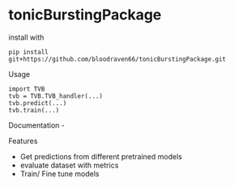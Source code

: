 # tonicBurstingPackage

install with
```
pip install git+https://github.com/bloodraven66/tonicBurstingPackage.git
```

Usage
```
import TVB
tvb = TVB.TVB_handler(...)
tvb.predict(...)
tvb.train(...)
```

Documentation - 

Features
- Get predictions from different pretrained models
- evaluate dataset with metrics
- Train/ Fine tune models
